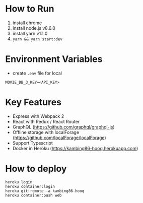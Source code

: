 # How to Run
1. install chrome
2. install node.js v8.6.0
3. install yarn v1.1.0
4. ```yarn && yarn start:dev```

# Environment Variables
- create `.env` file for local
```
MOVIE_DB_3_KEY=<API_KEY>
```

# Key Features
- Express with Webpack 2
- React with Redux / React Router
- GraphQL (https://github.com/graphql/graphql-js)
- Offline storage with localForage (https://github.com/localForage/localForage)
- Support Typescript
- Docker in Heroku (https://kambing86-hooq.herokuapp.com)

# How to deploy
```
heroku login
heroku container:login
heroku git:remote -a kambing86-hooq
heroku container:push web
```
